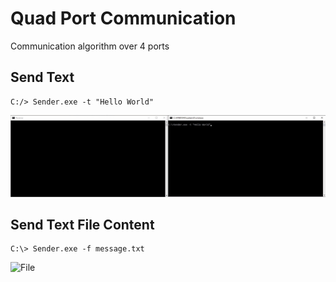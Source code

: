 # Quad Port Communication
Communication algorithm over 4 ports

## Send Text
```
C:/> Sender.exe -t "Hello World"
```

![Text](https://github.com/ben18mk/Quad-Port-Communication/blob/main/readme%20gifs/Text.gif)

## Send Text File Content
```
C:\> Sender.exe -f message.txt
```

![File](https://github.com/ben18mk/Quad-Port-Communication/blob/main/readme%20gifs/File.gif)
